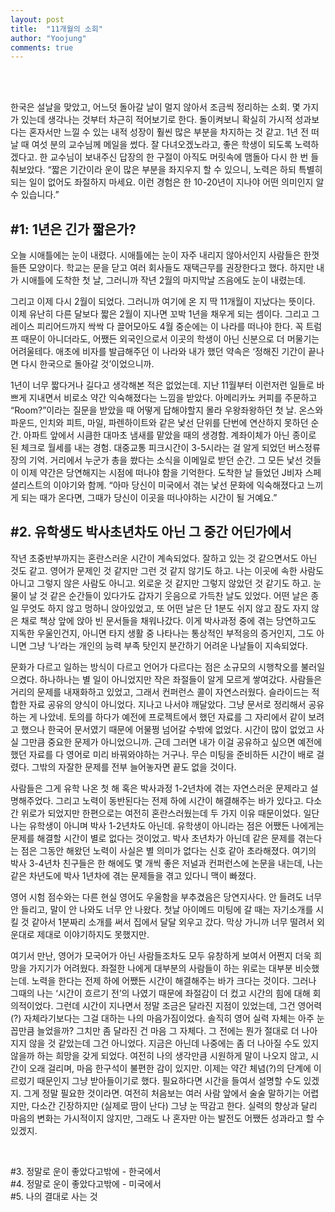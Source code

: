 ```yaml
---
layout: post
title:  "11개월의 소회"
author: "Yoojung"
comments: true
---
```

<br>
<br>

한국은 설날을 맞았고, 어느덧 돌아갈 날이 멀지 않아서 조금씩 정리하는 소회. 몇 가지가 있는데 생각나는 것부터 차근히 적어보기로 한다. 돌이켜보니 확실히 가시적 성과보다는 혼자서만 느낄 수 있는 내적 성장이 훨씬 많은 부분을 차지하는 것 같고. 1년 전 떠날 때 여섯 분의 교수님께 메일을 썼다. 잘 다녀오겠노라고, 좋은 학생이 되도록 노력하겠다고. 한 교수님이 보내주신 답장의 한 구절이 아직도 머릿속에 맴돌아 다시 한 번 들춰보았다. “짧은 기간이라 운이 많은 부분을 좌지우지 할 수 있으니, 노력은 하되 특별히 되는 일이 없어도 좌절하지 마세요. 이런 경험은 한 10-20년이 지나야 어떤 의미인지 알 수 있습니다.” 


## #1: 1년은 긴가 짧은가?

오늘 시애틀에는 눈이 내렸다. 시애틀에는 눈이 자주 내리지 않아서인지 사람들은 한껏 들뜬 모양이다. 학교는 문을 닫고 여러 회사들도 재택근무를 권장한다고 했다. 하지만 내가 시애틀에 도착한 첫 날, 그러니까 작년 2월의 마지막날 즈음에도 눈이 내렸는데. 

그리고 이제 다시 2월이 되었다. 그러니까 여기에 온 지 딱 11개월이 지났다는 뜻이다. 이제 유난히 다른 달보다 짧은 2월이 지나면 꼬박 1년을 채우게 되는 셈이다. 그리고 그레이스 피리어드까지 싹싹 다 끌어모아도 4월 중순에는 이 나라를 떠나야 한다. 꼭 트럼프 때문이 아니더라도, 어쨌든 외국인으로서 이곳의 학생이 아닌 신분으로 더 머물기는 어려울테다. 애초에 비자를 발급해주던 이 나라와 내가 했던 약속은 ‘정해진 기간이 끝나면 다시 한국으로 돌아갈 것’이었으니까. 

1년이 너무 짧다거나 길다고 생각해본 적은 없었는데. 지난 11월부터 이런저런 일들로 바쁘게 지내면서 비로소 약간 익숙해졌다는 느낌을 받았다. 아메리카노 커피를 주문하고 “Room?”이라는 질문을 받았을 때 어떻게 답해야할지 몰라 우왕좌왕하던 첫 날. 온스와 파운드, 인치와 피트, 마일, 파렌하이트와 같은 낯선 단위를 단번에 연산하지 못하던 순간. 아파트 앞에서 시큼한 대마초 냄새를 맡았을 때의 생경함. 계좌이체가 아닌 종이로 된 체크로 월세를 내는 경험. 대중교통 피크시간이 3-5시라는 걸 알게 되었던 버스정류장의 기억. 거리에서 누군가 총을 쐈다는 소식을 이메일로 받던 순간. 그 모든 낯선 것들이 이제 약간은 당연해지는 시점에 떠나야 함을 기억한다. 도착한 날 들었던 J비자 스페셜리스트의 이야기와 함께. “아마 당신이 미국에서 겪는 낯선 문화에 익숙해졌다고 느끼게 되는 때가 온다면, 그때가 당신이 이곳을 떠나야하는 시간이 될 거예요.” 



## #2. 유학생도 박사초년차도 아닌 그 중간 어딘가에서

작년 초중반부까지는 혼란스러운 시간이 계속되었다. 잘하고 있는 것 같으면서도 아닌 것도 같고. 영어가 문제인 것 같지만 그런 것 같지 않기도 하고. 나는 이곳에 속한 사람도 아니고 그렇지 않은 사람도 아니고. 외로운 것 같지만 그렇지 않았던 것 같기도 하고. 눈물이 날 것 같은 순간들이 있다가도 갑자기 웃음으로 가득찬 날도 있었다. 어떤 날은 종일 무엇도 하지 않고 멍하니 앉아있었고, 또 어떤 날은 단 1분도 쉬지 않고 잠도 자지 않은 채로 책상 앞에 앉아 빈 문서들을 채워나갔다. 이게 박사과정 중에 겪는 당연하고도 지독한 우울인건지, 아니면 타지 생활 중 나타나는 통상적인 부적응의 증거인지, 그도 아니면 그냥 ‘나’라는 개인의 능력 부족 탓인지 분간하기 어려운 나날들이 지속되었다.

문화가 다르고 일하는 방식이 다르고 언어가 다르다는 점은 소규모의 시행착오를 불러일으켰다. 하나하나는 별 일이 아니었지만 작은 좌절들이 알게 모르게 쌓여갔다. 사람들은 거리의 문제를 내재화하고 있었고, 그래서 컨퍼런스 콜이 자연스러웠다. 슬라이드는 적합한 자료 공유의 양식이 아니었다. 지나고 나서야 깨달았다. 그냥 문서로 정리해서 공유하는 게 나았네. 토의를 하다가 예전에 프로젝트에서 했던 자료를 그 자리에서 같이 보려고 했으나 한국어 문서였기 때문에 어물쩡 넘어갈 수밖에 없었다. 시간이 많이 없었고 사실 그만큼 중요한 문제가 아니었으니까. 근데 그러면 내가 이걸 공유하고 싶으면 예전에 했던 자료를 다 영어로 미리 바꿔와야하는 거구나. 무슨 미팅을 준비하든 시간이 배로 걸렸다. 그밖의 자잘한 문제를 전부 늘어놓자면 끝도 없을 것이다. 

사람들은 그게 유학 나온 첫 해 혹은 박사과정 1-2년차에 겪는 자연스러운 문제라고 설명해주었다. 그리고 노력이 동반된다는 전제 하에 시간이 해결해주는 바가 있다고. 다소간 위로가 되었지만 한편으로는 여전히 혼란스러웠는데 두 가지 이유 때문이었다. 일단 나는 유학생이 아니며 박사 1-2년차도 아닌데. 유학생이 아니라는 점은 어쨌든 나에게는 문제를 해결할 시간이 별로 없다는 것이었고. 박사 초년차가 아닌데 같은 문제를 겪는다는 점은 그동안 해왔던 노력이 사실은 별 의미가 없다는 신호 같아 초라해졌다. 여기의 박사 3-4년차 친구들은 한 해에도 몇 개씩 좋은 저널과 컨퍼런스에 논문을 내는데, 나는 같은 차년도에 박사 1년차에 겪는 문제들을 겪고 있다니 맥이 빠졌다. 

영어 시험 점수와는 다른 현실 영어도 우울함을 부추겼음은 당연지사다. 안 들려도 너무 안 들리고, 말이 안 나와도 너무 안 나왔다. 첫날 아이메드 미팅에 갈 때는 자기소개를 시킬 것 같아서 1분짜리 소개를 써서 집에서 달달 외우고 갔다. 막상 가니까 너무 떨려서 외운대로 제대로 이야기하지도 못했지만. 

여기서 만난, 영어가 모국어가 아닌 사람들조차도 모두 유창하게 보여서 어쩐지 더욱 희망을 가지기가 어려웠다. 좌절한 나에게 대부분의 사람들이 하는 위로는 대부분 비슷했는데. 노력을 한다는 전제 하에 어쨌든 시간이 해결해주는 바가 크다는 것이다. 그러나 그때의 나는 ‘시간이 흐르기 전’의 나였기 때문에 좌절감이 더 컸고 시간의 힘에 대해 회의적이었다. 그런데 시간이 지나면서 정말 조금은 달라진 지점이 있었는데, 그건 영어력(?) 자체라기보다는 그걸 대하는 나의 마음가짐이었다. 솔직히 영어 실력 자체는 아주 눈꼽만큼 늘었을까? 그치만 좀 달라진 건 마음 그 자체다. 그 전에는 뭔가 절대로 더 나아지지 않을 것 같았는데 그건 아니었다. 지금은 아닌데 나중에는 좀 더 나아질 수도 있지 않을까 하는 희망을 갖게 되었다. 여전히 나의 생각만큼 시원하게 말이 나오지 않고, 시간이 오래 걸리며, 마음 한구석이 불편한 감이 있지만. 이제는 약간 체념(?)의 단계에 이르렀기 때문인지 그냥 받아들이기로 했다. 필요하다면 시간을 들여서 설명할 수도 있겠지. 그게 정말 필요한 것이라면. 여전히 처음보는 여러 사람 앞에서 술술 말하기는 어렵지만, 다소간 긴장하지만 (실제로 땀이 난다) 그냥 눈 딱감고 한다. 실력의 향상과 달리 마음의 변화는 가시적이지 않지만, 그래도 나 혼자만 아는 발전도 어쨌든 성과라고 할 수 있겠지. 

<br>

#3. 정말로 운이 좋았다고밖에 - 한국에서
<br>
#4. 정말로 운이 좋았다고밖에 - 미국에서
<br>
#5. 나의 결대로 사는 것

<br>

